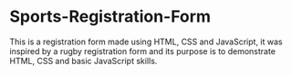 # Sports-Registration-Form
This is a registration form made using HTML, CSS and JavaScript, it was inspired by a rugby registration form and its purpose is to demonstrate HTML, CSS and basic JavaScript skills.
